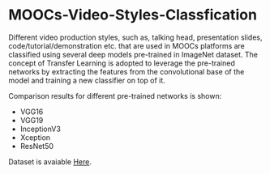 # MOOCs-Video-Styles-Classfication

Different video production styles, such as, talking head, presentation slides, code/tutorial/demonstration etc. that are used in MOOCs 
platforms are classified using several deep models pre-trained in ImageNet dataset. The concept of Transfer Learning is adopted to leverage
the pre-trained networks by extracting the features from the convolutional base of the model and training a new classifier on top of it.

Comparison results for different pre-trained networks is shown:
 - VGG16
 - VGG19
 - InceptionV3
 - Xception
 - ResNet50
 
 Dataset is avaiable [Here](https://www.kaggle.com/saugataryl/moocs-video-styles).
 
